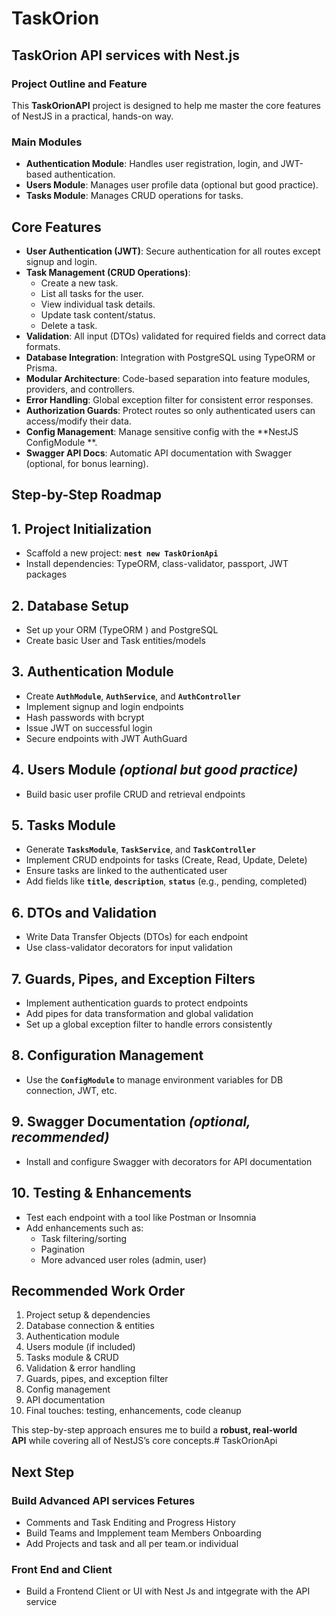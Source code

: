 # TaskOrion

## TaskOrion API services with Nest.js

### Project Outline and Feature

This **TaskOrionAPI** project is designed to help me master the core features of NestJS in a practical, hands-on way.

### Main Modules

- **Authentication Module**: Handles user registration, login, and JWT-based authentication.
- **Users Module**: Manages user profile data (optional but good practice).
- **Tasks Module**: Manages CRUD operations for tasks.

## Core Features

- **User Authentication (JWT)**: Secure authentication for all routes except signup and login.
- **Task Management (CRUD Operations)**:
    - Create a new task.
    - List all tasks for the user.
    - View individual task details.
    - Update task content/status.
    - Delete a task.
- **Validation**: All input (DTOs) validated for required fields and correct data formats.
- **Database Integration**: Integration with PostgreSQL using TypeORM or Prisma.
- **Modular Architecture**: Code-based separation into feature modules, providers, and controllers.
- **Error Handling**: Global exception filter for consistent error responses.
- **Authorization Guards**: Protect routes so only authenticated users can access/modify their data.
- **Config Management**: Manage sensitive config with the **NestJS ConfigModule **.
- **Swagger API Docs**: Automatic API documentation with Swagger (optional, for bonus learning).

## Step-by-Step Roadmap

## 1. **Project Initialization**

- Scaffold a new project: **`nest new TaskOrionApi`**
- Install dependencies: TypeORM, class-validator, passport, JWT packages

## 2. **Database Setup**

- Set up your ORM (TypeORM ) and PostgreSQL 
- Create basic User and Task entities/models

## 3. **Authentication Module**

- Create **`AuthModule`**, **`AuthService`**, and **`AuthController`**
- Implement signup and login endpoints
- Hash passwords with bcrypt
- Issue JWT on successful login
- Secure endpoints with JWT AuthGuard

## 4. **Users Module** *(optional but good practice)*

- Build basic user profile CRUD and retrieval endpoints

## 5. **Tasks Module**

- Generate **`TasksModule`**, **`TaskService`**, and **`TaskController`**
- Implement CRUD endpoints for tasks (Create, Read, Update, Delete)
- Ensure tasks are linked to the authenticated user
- Add fields like **`title`**, **`description`**, **`status`** (e.g., pending, completed)

## 6. **DTOs and Validation**

- Write Data Transfer Objects (DTOs) for each endpoint
- Use class-validator decorators for input validation

## 7. **Guards, Pipes, and Exception Filters**

- Implement authentication guards to protect endpoints
- Add pipes for data transformation and global validation
- Set up a global exception filter to handle errors consistently

## 8. **Configuration Management**

- Use the **`ConfigModule`** to manage environment variables for DB connection, JWT, etc.

## 9. **Swagger Documentation** *(optional, recommended)*

- Install and configure Swagger with decorators for API documentation

## 10. **Testing & Enhancements**

- Test each endpoint with a tool like Postman or Insomnia
- Add enhancements such as:
    - Task filtering/sorting
    - Pagination
    - More advanced user roles (admin, user)

## Recommended Work Order

1. Project setup & dependencies
2. Database connection & entities
3. Authentication module
4. Users module (if included)
5. Tasks module & CRUD
6. Validation & error handling
7. Guards, pipes, and exception filter
8. Config management
9. API documentation
10. Final touches: testing, enhancements, code cleanup

This step-by-step approach ensures me to build a **robust, real-world API** while covering all of NestJS’s core concepts.# TaskOrionApi


##  Next Step

 ### Build Advanced API services Fetures
  - Comments  and Task Enditing   and Progress History
  - Build Teams and Impplement team Members Onboarding 
  - Add Projects and task and all per team.or individual
  
  ### Front End and Client
  - Build a Frontend  Client or UI with Nest Js and intgegrate with the API service